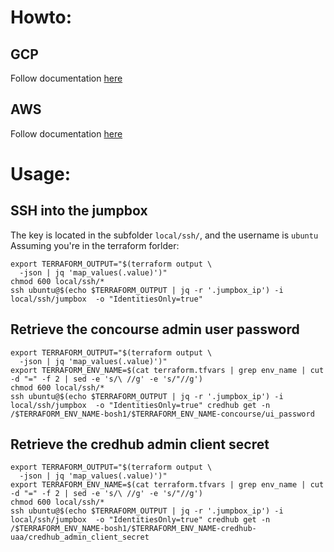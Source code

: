 # Howto:
## GCP
Follow documentation [here](terraform/gcp/README.md)

## AWS
Follow documentation [here](terraform/aws/README.md)

# Usage:
## SSH into the jumpbox
The key is located in the subfolder `local/ssh/`, and the username is `ubuntu`  
Assuming you're in the terraform forlder:
```
export TERRAFORM_OUTPUT="$(terraform output \
  -json | jq 'map_values(.value)')"
chmod 600 local/ssh/*
ssh ubuntu@$(echo $TERRAFORM_OUTPUT | jq -r '.jumpbox_ip') -i local/ssh/jumpbox  -o "IdentitiesOnly=true"
```

## Retrieve the concourse admin user password
```
export TERRAFORM_OUTPUT="$(terraform output \
  -json | jq 'map_values(.value)')"
export TERRAFORM_ENV_NAME=$(cat terraform.tfvars | grep env_name | cut -d "=" -f 2 | sed -e 's/\ //g' -e 's/"//g')
chmod 600 local/ssh/*
ssh ubuntu@$(echo $TERRAFORM_OUTPUT | jq -r '.jumpbox_ip') -i local/ssh/jumpbox  -o "IdentitiesOnly=true" credhub get -n /$TERRAFORM_ENV_NAME-bosh1/$TERRAFORM_ENV_NAME-concourse/ui_password
```

## Retrieve the credhub admin client secret
```
export TERRAFORM_OUTPUT="$(terraform output \
  -json | jq 'map_values(.value)')"
export TERRAFORM_ENV_NAME=$(cat terraform.tfvars | grep env_name | cut -d "=" -f 2 | sed -e 's/\ //g' -e 's/"//g')
chmod 600 local/ssh/*
ssh ubuntu@$(echo $TERRAFORM_OUTPUT | jq -r '.jumpbox_ip') -i local/ssh/jumpbox  -o "IdentitiesOnly=true" credhub get -n /$TERRAFORM_ENV_NAME-bosh1/$TERRAFORM_ENV_NAME-credhub-uaa/credhub_admin_client_secret
```
